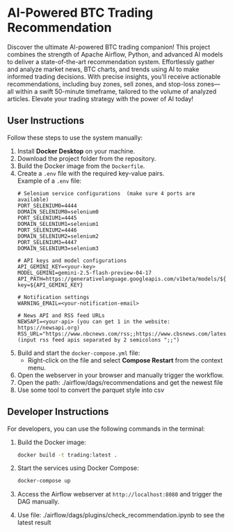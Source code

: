 # AI-Powered BTC Trading Recommendation

Discover the ultimate AI-powered BTC trading companion! This project combines the strength of Apache Airflow, Python, and advanced AI models to deliver a state-of-the-art recommendation system. Effortlessly gather and analyze market news, BTC charts, and trends using AI to make informed trading decisions. With precise insights, you'll receive actionable recommendations, including buy zones, sell zones, and stop-loss zones—all within a swift 50-minute timeframe, tailored to the volume of analyzed articles. Elevate your trading strategy with the power of AI today!

## User Instructions  
Follow these steps to use the system manually:  
1. Install **Docker Desktop** on your machine.  
2. Download the project folder from the repository.  
3. Build the Docker image from the `Dockerfile`.  
4. Create a `.env` file with the required key-value pairs.  
    Example of a `.env` file:  
    ```  
    # Selenium service configurations  (make sure 4 ports are available)
    PORT_SELENIUM0=4444  
    DOMAIN_SELENIUM0=selenium0  
    PORT_SELENIUM1=4445  
    DOMAIN_SELENIUM1=selenium1  
    PORT_SELENIUM2=4446  
    DOMAIN_SELENIUM2=selenium2  
    PORT_SELENIUM3=4447  
    DOMAIN_SELENIUM3=selenium3  

    # API keys and model configurations  
    API_GEMINI_KEY=<your-key>
    MODEL_GEMINI=gemini-2.5-flash-preview-04-17  
    API_PATH=https://generativelanguage.googleapis.com/v1beta/models/${MODEL_GEMINI}:generateContent?key=${API_GEMINI_KEY}  

    # Notification settings  
    WARNING_EMAIL=<your-notification-email>

    # News API and RSS feed URLs  
    NEWSAPI=<your-api> (you can get 1 in the website: https://newsapi.org)  
    RSS_URL="https://www.nbcnews.com/rss;;https://www.cbsnews.com/latest/rss/main"
    (input rss feed apis separated by 2 semicolons ";;")  
    ```  
5. Build and start the `docker-compose.yml` file:  
    - Right-click on the file and select **Compose Restart** from the context menu.  
6. Open the webserver in your browser and manually trigger the workflow.
7. Open the path: ./airflow/dags/recommendations and get the newest file
8. Use some tool to convert the parquet style into csv
## Developer Instructions  
For developers, you can use the following commands in the terminal:  
1. Build the Docker image:  
    ```bash  
    docker build -t trading:latest .  
    ```  
2. Start the services using Docker Compose:  
    ```bash  
    docker-compose up  
    ```  
3. Access the Airflow webserver at `http://localhost:8080` and trigger the DAG manually.  

4. Use file: ./airflow/dags/plugins/check_recommendation.ipynb to see the latest result
